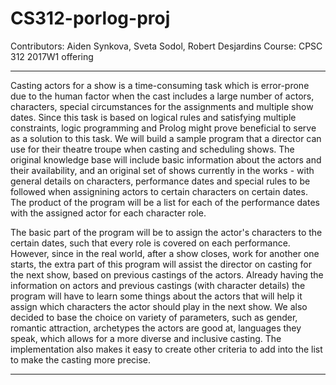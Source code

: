 # CS312-porlog-proj
Contributors: Aiden Synkova, Sveta Sodol, Robert Desjardins
Course: CPSC 312 2017W1 offering
******************************************************************************************************************************************
</p>Casting actors for a show is a time-consuming task which is error-prone due to the human factor when the cast includes a large number of actors, characters, special circumstances for the assignments and multiple show dates. Since this task is based on logical rules and satisfying multiple constraints, logic programming and Prolog might prove beneficial to serve as a solution to this task. We will build a sample program that a director can use for their theatre troupe when casting and scheduling shows. The original knowledge base will include basic information about the actors and their availability, and an original set of shows currently in the works - with general details on characters, performance dates and special rules to be followed when assignining actors to certain characters on certain dates. The product of the program will be a list for each of the performance dates with the assigned actor for each character role.

The basic part of the program will be to assign the actor's characters to the certain dates, such that every role is covered on each performance. However, since in the real world, after a show closes, work for another one starts, the extra part of this program will assist the director on casting for the next show, based on previous castings of the actors. Already having the information on actors and previous castings (with character details) the program will have to learn some things about the actors that will help it assign which characters the actor should play in the next show. We also decided to base the choice on variety of parameters, such as gender, romantic attraction, archetypes the actors are good at, languages they speak, which allows for a more diverse and inclusive casting. The implementation also makes it easy to create other criteria to add into the list to make the casting more precise. 
******************************************************************************************************************************************
